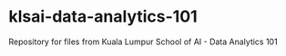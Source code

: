 # klsai-data-analytics-101
Repository for files from Kuala Lumpur School of AI - Data Analytics 101
